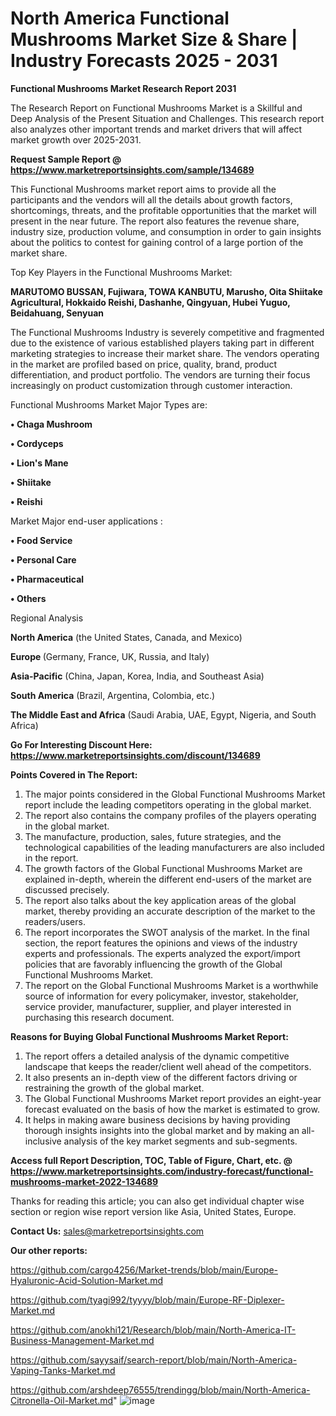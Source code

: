 # North America Functional Mushrooms Market Size & Share | Industry Forecasts 2025 - 2031

<strong>Functional Mushrooms Market Research Report 2031</strong>

The Research Report on Functional Mushrooms Market is a Skillful and Deep Analysis of the Present Situation and Challenges. This research report also analyzes other important trends and market drivers that will affect market growth over 2025-2031.

<strong>Request Sample Report @ <a href=https://www.marketreportsinsights.com/sample/134689>https://www.marketreportsinsights.com/sample/134689</a></strong>

This Functional Mushrooms market report aims to provide all the participants and the vendors will all the details about growth factors, shortcomings, threats, and the profitable opportunities that the market will present in the near future. The report also features the revenue share, industry size, production volume, and consumption in order to gain insights about the politics to contest for gaining control of a large portion of the market share.

Top Key Players in the Functional Mushrooms Market:

<strong>MARUTOMO BUSSAN, Fujiwara, TOWA KANBUTU, Marusho, Oita Shiitake Agricultural, Hokkaido Reishi, Dashanhe, Qingyuan, Hubei Yuguo, Beidahuang, Senyuan</strong>

The Functional Mushrooms Industry is severely competitive and fragmented due to the existence of various established players taking part in different marketing strategies to increase their market share. The vendors operating in the market are profiled based on price, quality, brand, product differentiation, and product portfolio. The vendors are turning their focus increasingly on product customization through customer interaction.

Functional Mushrooms Market Major Types are:

<strong>• Chaga Mushroom

• Cordyceps

• Lion's Mane

• Shiitake

• Reishi</strong>

Market Major end-user applications :

<strong>• Food Service

• Personal Care

• Pharmaceutical

• Others</strong>

Regional Analysis

</u><strong><b>North America</b></strong> (the United States, Canada, and Mexico)

<strong><b>Europe </b></strong>(Germany, France, UK, Russia, and Italy)

<strong><b>Asia-Pacific</b></strong> (China, Japan, Korea, India, and Southeast Asia)

<strong><b>South America</b></strong> (Brazil, Argentina, Colombia, etc.)

<strong><b>The Middle East and Africa</b></strong> (Saudi Arabia, UAE, Egypt, Nigeria, and South Africa)

<strong>Go For Interesting Discount Here: <a href=https://www.marketreportsinsights.com/discount/134689>https://www.marketreportsinsights.com/discount/134689</a></strong>

<strong>Points Covered in The Report:</strong>
<ol>
  <li>The major points considered in the Global Functional Mushrooms Market report include the leading competitors operating in the global market.</li>
  <li>The report also contains the company profiles of the players operating in the global market.</li>
  <li>The manufacture, production, sales, future strategies, and the technological capabilities of the leading manufacturers are also included in the report.</li>
  <li>The growth factors of the Global Functional Mushrooms Market are explained in-depth, wherein the different end-users of the market are discussed precisely.</li>
  <li>The report also talks about the key application areas of the global market, thereby providing an accurate description of the market to the readers/users.</li>
  <li>The report incorporates the SWOT analysis of the market. In the final section, the report features the opinions and views of the industry experts and professionals. The experts analyzed the export/import policies that are favorably influencing the growth of the Global Functional Mushrooms Market.</li>
  <li>The report on the Global Functional Mushrooms Market is a worthwhile source of information for every policymaker, investor, stakeholder, service provider, manufacturer, supplier, and player interested in purchasing this research document.</li>
</ol>
<strong>Reasons for Buying Global Functional Mushrooms Market Report:</strong>

<ol>
  <li>The report offers a detailed analysis of the dynamic competitive landscape that keeps the reader/client well ahead of the competitors.</li>
  <li>It also presents an in-depth view of the different factors driving or restraining the growth of the global market.</li>
  <li>The Global Functional Mushrooms Market report provides an eight-year forecast evaluated on the basis of how the market is estimated to grow.</li>
  <li>It helps in making aware business decisions by having providing thorough insights insights into the global market and by making an all-inclusive analysis of the key market segments and sub-segments.</li>
</ol>
<strong>Access full Report Description, TOC, Table of Figure, Chart, etc. @ <a href=https://www.marketreportsinsights.com/industry-forecast/functional-mushrooms-market-2022-134689>https://www.marketreportsinsights.com/industry-forecast/functional-mushrooms-market-2022-134689</a></strong>


Thanks for reading this article; you can also get individual chapter wise section or region wise report version like Asia, United States, Europe.

<strong>Contact Us:</strong>
sales@marketreportsinsights.com

<strong>Our other reports:</strong>

<a href=https://github.com/cargo4256/Market-trends/blob/main/Europe-Hyaluronic-Acid-Solution-Market.md>https://github.com/cargo4256/Market-trends/blob/main/Europe-Hyaluronic-Acid-Solution-Market.md</a>

<a href=https://github.com/tyagi992/tyyyy/blob/main/Europe-RF-Diplexer-Market.md>https://github.com/tyagi992/tyyyy/blob/main/Europe-RF-Diplexer-Market.md</a>

<a href=https://github.com/anokhi121/Research/blob/main/North-America-IT-Business-Management-Market.md>https://github.com/anokhi121/Research/blob/main/North-America-IT-Business-Management-Market.md</a>

<a href=https://github.com/sayysaif/search-report/blob/main/North-America-Vaping-Tanks-Market.md>https://github.com/sayysaif/search-report/blob/main/North-America-Vaping-Tanks-Market.md</a>

<a href=https://github.com/arshdeep76555/trendingg/blob/main/North-America-Citronella-Oil-Market.md>https://github.com/arshdeep76555/trendingg/blob/main/North-America-Citronella-Oil-Market.md</a>"
![image](https://github.com/user-attachments/assets/9aded69f-0fa9-46ce-b1b4-5b237734e5de)
